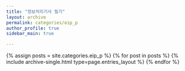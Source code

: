 ```yaml
---
title: "정보처리기사 필기"
layout: archive
permalink: categories/eip_p
author_profile: true
sidebar_main: true

---
```



{% assign posts = site.categories.eip_p %}
{% for post in posts %} {% include archive-single.html type=page.entries_layout %} {% endfor %}
